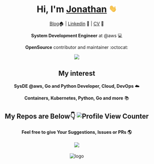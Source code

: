 <div align="center">
  
<h1>Hi, I'm <a href="https://jaswdr.dev/">Jonathan</a> <img src="./hand.gif" width="25px"> </h1>
  
[Blog](https://jaswdr.dev):house: | [Linkedin](https://linkedin.com/in/jaswdr) :office: | [CV](https://github.com/jaswdr/cv/raw/gh-pages/Jonathan_Schweder_CV.pdf) :page_facing_up: 

**System Development Engineer** at @aws :computer:

**OpenSource** contributor and maintainer :octocat:

![](https://camo.githubusercontent.com/2daa5a3f385c1ede09c109bb121875bb7738b99dffb43683bdf272ac5dd3dd0a/68747470733a2f2f6d65646961312e67697068792e636f6d2f6d656469612f31334867774773584630616947592f67697068792e676966)

## My interest️

**SysDE @aws, Go and Python Developer, Cloud, DevOps** :cloud:

**Containers, Kubernetes, Python, Go and more** :books:

## My Repos are Below👇 ![Profile View Counter](https://komarev.com/ghpvc/?username=jaswdr)

#### Feel free to give Your Suggestions, Issues or PRs :earth_americas:
  
<p align="center">
  <img width="49%" src="https://github-readme-stats.vercel.app/api?username=jaswdr&show_icons=true&theme=tokyonight" />
</p>

<img src="https://github-profile-trophy.vercel.app/?username=jaswdr&theme=flat&column=7&margin-w=10" alt="logo" height="160" align="center" />
  
  
</div>
